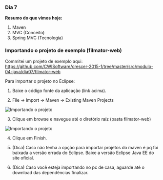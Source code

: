 ### Dia 7

**Resumo do que vimos hoje:**

1. Maven
2. MVC (Conceito)
3. Spring MVC (Tecnologia)


### Importando o projeto de exemplo (filmator-web)
Commitei um projeto de exemplo aqui: https://github.com/CWISoftware/crescer-2015-1/tree/master/src/modulo-04-java/dia07/filmator-web

Para importar o projeto no Eclipse:

1) Baixe o código fonte da aplicação (link acima).

2) File -> Import -> Maven -> Existing Maven Projects 

![Importando o projeto](https://cloud.githubusercontent.com/assets/2975955/7781756/ca2d4b36-00cc-11e5-8416-52750baa34da.png)

3) Clique em browse e navegue até o diretório raíz (pasta filmator-web)

![Importando o projeto](https://cloud.githubusercontent.com/assets/2975955/7781767/0416ac66-00cd-11e5-8eef-289310e6bfa4.png)

4) Clique em Finish.

5) (Dica) Caso não tenha a opção para importar projetos do maven é pq foi baixada a versão errada do Eclipse. Baixe a versão Eclipse Java EE do site oficial.

6) (Dica) Caso você esteja importando no pc de casa, aguarde até o download das dependências finalizar.
